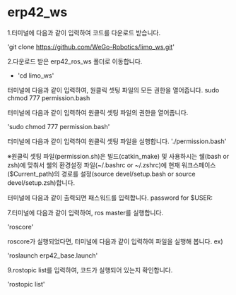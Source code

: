 # erp42_ws

1.터미널에 다음과 같이 입력하여 코드를 다운로드 받습니다.

'git clone https://github.com/WeGo-Robotics/limo_ws.git'

2.다운로드 받은 erp42_ros_ws 폴더로 이동합니다.

* 'cd limo_ws'

터미널에 다음과 같이 입력하여, 원클릭 셋팅 파일의 모든 권한을 열어줍니다. sudo chmod 777 permission.bash

터미널에 다음과 같이 입력하여 원클릭 셋팅 파일의 권한을 열어줍니다.

'sudo chmod 777 permission.bash'

터미널에 다음과 같이 입력하여 원클릭 셋팅 파일을 실행합니다.
'./permission.bash'

※원클릭 셋팅 파일(permission.sh)은 빌드(catkin_make) 및 사용하시는 쉘(bash or zsh)에 맞춰서 쉘의 환경설정 파일(~/.bashrc or ~/.zshrc)에 현재 워크스페이스($Current_path)의 경로를 설정(source devel/setup.bash or source devel/setup.zsh)합니다.

터미널에 다음과 같이 출력되면 패스워드를 입력합니다.
password for $USER:

7.터미널에 다음과 같이 입력하여, ros master를 실행합니다.

'roscore'

roscore가 실행되었다면, 터미널에 다음과 같이 입력하여 파일을 실행해 봅니다.
ex)

'roslaunch erp42_base.launch'

9.rostopic list를 입력하여, 코드가 실행되어 있는지 확인합니다.

'rostopic list'
